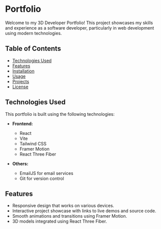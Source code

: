 # Portfolio

Welcome to my 3D Developer Portfolio! This project showcases my skills and experience as a software developer, particularly in web development using modern technologies.

## Table of Contents

- [Technologies Used](#technologies-used)
- [Features](#features)
- [Installation](#installation)
- [Usage](#usage)
- [Projects](#projects)
- [License](#license)

## Technologies Used

This portfolio is built using the following technologies:

- **Frontend:**
  - React
  - Vite
  - Tailwind CSS
  - Framer Motion
  - React Three Fiber

- **Others:**
  - EmailJS for email services
  - Git for version control

## Features

- Responsive design that works on various devices.
- Interactive project showcase with links to live demos and source code.
- Smooth animations and transitions using Framer Motion.
- 3D models integrated using React Three Fiber.
